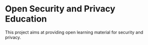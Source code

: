 # Open Security and Privacy Education

This project aims at providing open learning material for security and privacy.
